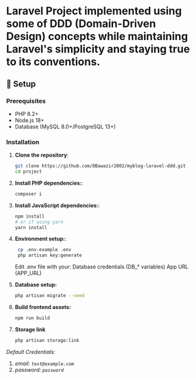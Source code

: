 # Laravel Project implemented using some of  DDD (Domain-Driven Design) concepts while maintaining Laravel's simplicity and staying true to its conventions.

## 🚀 Setup

### Prerequisites
- PHP 8.2+
- Node.js 18+
- Database (MySQL 8.0+/PostgreSQL 13+)

### Installation

1. **Clone the repository**:
   ```bash
   git clone https://github.com/DBawazir2002/myblog-laravel-ddd.git
   cd project

2. **Install PHP dependencies:**:
   ```bash
   composer i

3. **Install JavaScript dependencies:**:
   ```bash
   npm install
   # or if using yarn
   yarn install

4. **Environment setup:**:
   ```bash
    cp .env.example .env
    php artisan key:generate
    ```
   Edit .env file with your:
   Database credentials (DB_* variables)
   App URL (APP_URL)
 
5. **Database setup:**
    ```bash
   php artisan migrate --seed
    ```

6. **Build frontend assets:**
    ```bash
   npm run build
    ``` 
7. **Storage link**
    ```bash
   php artisan storage:link
    ```

*Default Credentials:*
1. *email: ```test@example.com```*
2. *password: ```password```*
